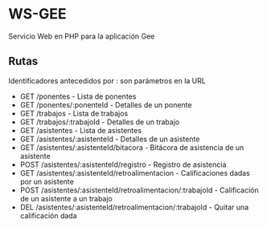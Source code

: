# WS-GEE

Servicio Web en PHP para la aplicación Gee

## Rutas

Identificadores antecedidos por : son parámetros en la URL

* GET /ponentes - Lista de ponentes
* GET /ponentes/:ponenteId - Detalles de un ponente
* GET /trabajos - Lista de  trabajos
* GET /trabajos/:trabajoId - Detalles de un trabajo
* GET /asistentes - Lista de asistentes
* GET /asistentes/:asistenteId - Detalles de un asistente
* GET /asistentes/:asistenteId/bitacora - Bitácora de asistencia de un asistente
* POST /asistentes/:asistenteId/registro - Registro de asistencia
* GET  /asistentes/:asistenteId/retroalimentacion - Calificaciones dadas por un asistente
* POST /asistentes/:asistenteId/retroalimentacion/:trabajoId - Calificación de un asistente a un trabajo
* DEL /asistentes/:asistenteId/retroalimentacion/:trabajoId - Quitar una calificación dada

